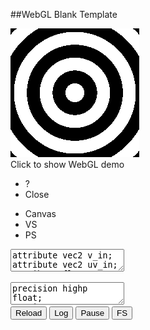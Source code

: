 
##WebGL Blank Template

<div class="webgl" webgl_version="1" webgl_div="shader0">
  <img class="link" src="images/webgl-blank.png" title="Click to show WebGL demo" alt="WebGL demo"/><br/>
  <span>Click to show WebGL demo</span>
</div>

<div class="shader hidden" id="shader0" js="" fn="" style="width: 60%">
  <ul class="close">
    <li title="Info" class="help">?</li>
    <li title="Close Demo" class="close">Close</li>
  </ul>
  <ul class="menu">
    <li title="WebGL Canvas" class="canvas">Canvas</li>
    <li title="Vertex Shader" class="vs">VS</li>
    <li title="Pixel Shader" class="ps">PS</li>
  </ul>
  <canvas hide class="canvas"></canvas>
  <textarea hide class="vs hidden" spellcheck="false">
attribute vec2 v_in;
attribute vec2 uv_in;
attribute float vid_in;
varying vec2 uvt;
varying vec2 uvb;
uniform float t;
uniform vec2 screen;

void main() {

  uvt = v_in;
  uvb = uv_in;

  vec4 p = vec4( (2.*v_in-1. ), 0, 1 );

  gl_Position = p;
}
  </textarea>
  <textarea hide class="ps hidden" spellcheck="false">
precision highp float;
varying vec2 uvt;
varying vec2 uvb;
uniform float t;
uniform vec2 screen;
const float pi = 3.14159265;

void main() {
  vec2 ar = vec2(screen.x/screen.y, 1);
  float c = smoothstep(.0, .2, cos( 4.*t+10.*pi*length(ar*uvt-ar*.5) ));
  gl_FragColor = vec4(c, c, c, 1);
}
  </textarea>
  <div hide class="help hidden"></div>
  <div class="buttons">
  <button title="Reload Shaders" class="reload">Reload</button>
  <button title="Output WebGL Info in Console" class="log">Log</button>
  <button title="Pause Rendering" class="pause">Pause</button>
  <button title="Go Fullscreen" class="fscreen">FS</button>
  </div>
  <div class="clear"></div>
</div>

<script src="js/webgl-quad.js"></script>
<script src="js/webgl.js"></script>


